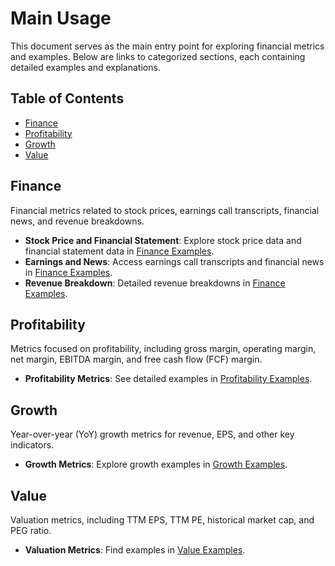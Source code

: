 # Main Usage

This document serves as the main entry point for exploring financial metrics and examples. Below are links to categorized sections, each containing detailed examples and explanations.

## Table of Contents
- [Finance](#finance)
- [Profitability](#profitability)
- [Growth](#growth)
- [Value](#value)

## Finance
Financial metrics related to stock prices, earnings call transcripts, financial news, and revenue breakdowns.

- **Stock Price and Financial Statement**: Explore stock price data and financial statement data in [Finance Examples](finance/finance_examples.md).
- **Earnings and News**: Access earnings call transcripts and financial news in [Finance Examples](finance/finance_examples.md).
- **Revenue Breakdown**: Detailed revenue breakdowns in [Finance Examples](finance/finance_examples.md).

## Profitability
Metrics focused on profitability, including gross margin, operating margin, net margin, EBITDA margin, and free cash flow (FCF) margin.

- **Profitability Metrics**: See detailed examples in [Profitability Examples](profitability/profitability_examples.md).

## Growth
Year-over-year (YoY) growth metrics for revenue, EPS, and other key indicators.

- **Growth Metrics**: Explore growth examples in [Growth Examples](growth/growth_examples.md).

## Value
Valuation metrics, including TTM EPS, TTM PE, historical market cap, and PEG ratio.

- **Valuation Metrics**: Find examples in [Value Examples](value/value_examples.md).